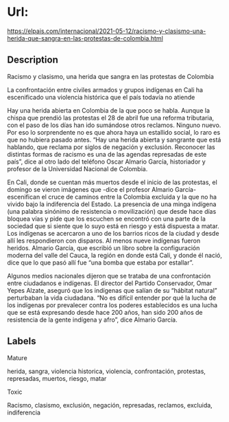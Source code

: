 # Url: 

https://elpais.com/internacional/2021-05-12/racismo-y-clasismo-una-herida-que-sangra-en-las-protestas-de-colombia.html

## Description 

Racismo y clasismo, una herida que sangra en las protestas de Colombia

La confrontación entre civiles armados y grupos indígenas en Cali ha escenificado una violencia histórica que el país todavía no atiende

Hay una herida abierta en Colombia de la que poco se habla. Aunque la chispa que prendió las protestas el 28 de abril fue una reforma tributaria, con el paso de los días han ido sumándose otros reclamos. Ninguno nuevo. Por eso lo sorprendente no es que ahora haya un estallido social, lo raro es que no hubiera pasado antes. “Hay una herida abierta y sangrante que está hablando, que reclama por siglos de negación y exclusión. Reconocer las distintas formas de racismo es una de las agendas represadas de este país”, dice al otro lado del teléfono Oscar Almario García, historiador y profesor de la Universidad Nacional de Colombia.

En Cali, donde se cuentan más muertos desde el inicio de las protestas, el domingo se vieron imágenes que -dice el profesor Almario García- escenifican el cruce de caminos entre la Colombia excluida y la que no ha vivido bajo la indiferencia del Estado. La presencia de una minga indígena (una palabra sinónimo de resistencia o movilización) que desde hace días bloquea vías y pide que los escuchen se encontró con una parte de la sociedad que si siente que lo suyo está en riesgo y está dispuesta a matar. Los indígenas se acercaron a uno de los barrios ricos de la ciudad y desde allí les respondieron con disparos. Al menos nueve indígenas fueron heridos. Almario García, que escribió un libro sobre la configuración moderna del valle del Cauca, la región en donde está Cali, y donde él nació, dice que lo que pasó allí fue “una bomba que estaba por estallar”.

Algunos medios nacionales dijeron que se trataba de una confrontación entre ciudadanos e indígenas. El director del Partido Conservador, Omar Yepes Alzate, aseguró que los indígenas que salían de su “hábitat natural” perturbaban la vida ciudadana. “No es difícil entender por qué la lucha de los indígenas por prevalecer contra los poderes establecidos es una lucha que se está expresando desde hace 200 años, han sido 200 años de resistencia de la gente indígena y afro”, dice Almario García.

## Labels 

Mature

herida, sangra, violencia historica, violencia, confrontación, protestas, represadas, muertos, riesgo, matar 

Toxic

Racismo, clasismo, exclusión, negación, represadas, reclamos, excluida, indiferencia 




